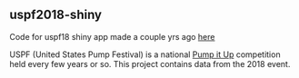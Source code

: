 ## uspf2018-shiny

Code for uspf18 shiny app made a couple yrs ago [here](https://vsie.shinyapps.io/uspf2018/)

USPF (United States Pump Festival) is a national [Pump it Up](https://en.wikipedia.org/wiki/Pump_It_Up_(video_game_series)) competition held
every few years or so. This project contains data from the 2018 event.
